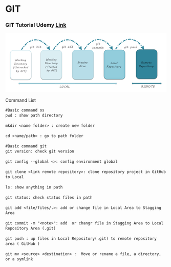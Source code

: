 # GIT
### GIT Tutorial Udemy [Link](https://fpt-software.udemy.com/course/git-complete/)

<img src="./image/git-life-cycle.png" alt="GIT life cycle" >

Command List

```git
#Basic command os
pwd : show path directory

mkdir <name folder> : create new folder

cd <name/path> : go to path folder

#Basic command git
git version: check git version

git config --global <>: config environment global

git clone <link remote repository>: clone repository project in GitHub to Local

ls: show anything in path

git status: check status files in path

git add <file/files/.>: add or change file in Local Area to Stagging Area

git commit -m "<note>": add  or changr file in Stagging Area to Local Repository Area (.git)

git push : up files in Local Repository(.git) to remote repository area ( GitHub ) 

git mv <source> <destination> :  Move or rename a file, a directory, or a symlink


```
